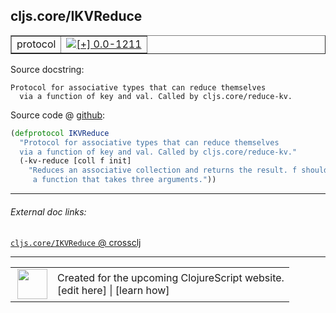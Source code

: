 ## cljs.core/IKVReduce



 <table border="1">
<tr>
<td>protocol</td>
<td><a href="https://github.com/cljsinfo/cljs-api-docs/tree/0.0-1211"><img valign="middle" alt="[+] 0.0-1211" title="Added in 0.0-1211" src="https://img.shields.io/badge/+-0.0--1211-lightgrey.svg"></a> </td>
</tr>
</table>







Source docstring:

```
Protocol for associative types that can reduce themselves
  via a function of key and val. Called by cljs.core/reduce-kv.
```


Source code @ [github](https://github.com/clojure/clojurescript/blob/r3264/src/main/cljs/cljs/core.cljs#L465-L470):

```clj
(defprotocol IKVReduce
  "Protocol for associative types that can reduce themselves
  via a function of key and val. Called by cljs.core/reduce-kv."
  (-kv-reduce [coll f init]
    "Reduces an associative collection and returns the result. f should be
     a function that takes three arguments."))
```

<!--
Repo - tag - source tree - lines:

 <pre>
clojurescript @ r3264
└── src
    └── main
        └── cljs
            └── cljs
                └── <ins>[core.cljs:465-470](https://github.com/clojure/clojurescript/blob/r3264/src/main/cljs/cljs/core.cljs#L465-L470)</ins>
</pre>

-->

---



###### External doc links:

[`cljs.core/IKVReduce` @ crossclj](http://crossclj.info/fun/cljs.core.cljs/IKVReduce.html)<br>

---

 <table>
<tr><td>
<img valign="middle" align="right" width="48px" src="http://i.imgur.com/Hi20huC.png">
</td><td>
Created for the upcoming ClojureScript website.<br>
[edit here] | [learn how]
</td></tr></table>

[edit here]:https://github.com/cljsinfo/cljs-api-docs/blob/master/cljsdoc/cljs.core/IKVReduce.cljsdoc
[learn how]:https://github.com/cljsinfo/cljs-api-docs/wiki/cljsdoc-files

<!--

This information was too distracting to show to readers, but I'll leave it
commented here since it is helpful to:

- pretty-print the data used to generate this document
- and show how to retrieve that data



The API data for this symbol:

```clj
{:ns "cljs.core",
 :name "IKVReduce",
 :history [["+" "0.0-1211"]],
 :type "protocol",
 :full-name-encode "cljs.core/IKVReduce",
 :source {:code "(defprotocol IKVReduce\n  \"Protocol for associative types that can reduce themselves\n  via a function of key and val. Called by cljs.core/reduce-kv.\"\n  (-kv-reduce [coll f init]\n    \"Reduces an associative collection and returns the result. f should be\n     a function that takes three arguments.\"))",
          :title "Source code",
          :repo "clojurescript",
          :tag "r3264",
          :filename "src/main/cljs/cljs/core.cljs",
          :lines [465 470]},
 :methods [{:name "-kv-reduce",
            :signature ["[coll f init]"],
            :docstring "Reduces an associative collection and returns the result. f should be\n     a function that takes three arguments."}],
 :full-name "cljs.core/IKVReduce",
 :docstring "Protocol for associative types that can reduce themselves\n  via a function of key and val. Called by cljs.core/reduce-kv."}

```

Retrieve the API data for this symbol:

```clj
;; from Clojure REPL
(require '[clojure.edn :as edn])
(-> (slurp "https://raw.githubusercontent.com/cljsinfo/cljs-api-docs/catalog/cljs-api.edn")
    (edn/read-string)
    (get-in [:symbols "cljs.core/IKVReduce"]))
```

-->
